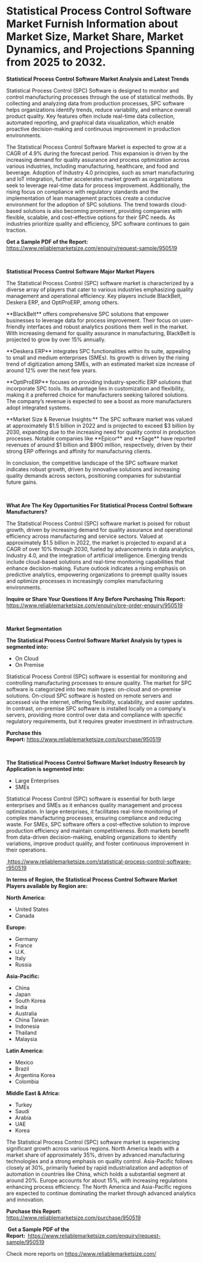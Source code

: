 <p><h1>Statistical Process Control Software Market Furnish Information about Market Size, Market Share, Market Dynamics, and Projections Spanning from 2025 to 2032.</h1></p><p><strong>Statistical Process Control Software Market Analysis and Latest Trends</strong></p>
<p><p>Statistical Process Control (SPC) Software is designed to monitor and control manufacturing processes through the use of statistical methods. By collecting and analyzing data from production processes, SPC software helps organizations identify trends, reduce variability, and enhance overall product quality. Key features often include real-time data collection, automated reporting, and graphical data visualization, which enable proactive decision-making and continuous improvement in production environments.</p><p>The Statistical Process Control Software Market is expected to grow at a CAGR of 4.9% during the forecast period. This expansion is driven by the increasing demand for quality assurance and process optimization across various industries, including manufacturing, healthcare, and food and beverage. Adoption of Industry 4.0 principles, such as smart manufacturing and IoT integration, further accelerates market growth as organizations seek to leverage real-time data for process improvement. Additionally, the rising focus on compliance with regulatory standards and the implementation of lean management practices create a conducive environment for the adoption of SPC solutions. The trend towards cloud-based solutions is also becoming prominent, providing companies with flexible, scalable, and cost-effective options for their SPC needs. As industries prioritize quality and efficiency, SPC software continues to gain traction.</p></p>
<p><strong>Get a Sample PDF of the Report:&nbsp;</strong> <a href="https://www.reliablemarketsize.com/enquiry/request-sample/950519?utm_campaign=2843&utm_medium=2&utm_source=Github&utm_content=ia&utm_term=06032025&utm_id=statistical-process-control-software">https://www.reliablemarketsize.com/enquiry/request-sample/950519</a></p>
<p>&nbsp;</p>
<p><strong>Statistical Process Control Software Major Market Players</strong></p>
<p><p>The Statistical Process Control (SPC) software market is characterized by a diverse array of players that cater to various industries emphasizing quality management and operational efficiency. Key players include BlackBelt, Deskera ERP, and OptiProERP, among others.</p><p>**BlackBelt** offers comprehensive SPC solutions that empower businesses to leverage data for process improvement. Their focus on user-friendly interfaces and robust analytics positions them well in the market. With increasing demand for quality assurance in manufacturing, BlackBelt is projected to grow by over 15% annually.</p><p>**Deskera ERP** integrates SPC functionalities within its suite, appealing to small and medium enterprises (SMEs). Its growth is driven by the rising trend of digitization among SMEs, with an estimated market size increase of around 12% over the next few years.</p><p>**OptiProERP** focuses on providing industry-specific ERP solutions that incorporate SPC tools. Its advantage lies in customization and flexibility, making it a preferred choice for manufacturers seeking tailored solutions. The company’s revenue is expected to see a boost as more manufacturers adopt integrated systems.</p><p>**Market Size & Revenue Insights:** The SPC software market was valued at approximately $1.5 billion in 2022 and is projected to exceed $3 billion by 2030, expanding due to the increasing need for quality control in production processes. Notable companies like **Epicor** and **Sage** have reported revenues of around $1 billion and $900 million, respectively, driven by their strong ERP offerings and affinity for manufacturing clients.</p><p>In conclusion, the competitive landscape of the SPC software market indicates robust growth, driven by innovative solutions and increasing quality demands across sectors, positioning companies for substantial future gains.</p></p>
<p>&nbsp;</p>
<p><strong>What Are The Key Opportunities For Statistical Process Control Software Manufacturers?</strong></p>
<p><p>The Statistical Process Control (SPC) software market is poised for robust growth, driven by increasing demand for quality assurance and operational efficiency across manufacturing and service sectors. Valued at approximately $1.5 billion in 2022, the market is projected to expand at a CAGR of over 10% through 2030, fueled by advancements in data analytics, Industry 4.0, and the integration of artificial intelligence. Emerging trends include cloud-based solutions and real-time monitoring capabilities that enhance decision-making. Future outlook indicates a rising emphasis on predictive analytics, empowering organizations to preempt quality issues and optimize processes in increasingly complex manufacturing environments.</p></p>
<p><strong>Inquire or Share Your Questions If Any Before Purchasing This Report:</strong> <a href="https://www.reliablemarketsize.com/enquiry/pre-order-enquiry/950519?utm_campaign=2843&utm_medium=2&utm_source=Github&utm_content=ia&utm_term=06032025&utm_id=statistical-process-control-software">https://www.reliablemarketsize.com/enquiry/pre-order-enquiry/950519</a></p>
<p>&nbsp;</p>
<p><strong>Market Segmentation</strong></p>
<p><strong>The Statistical Process Control Software Market Analysis by types is segmented into:</strong></p>
<p><ul><li>On Cloud</li><li>On Premise</li></ul></p>
<p><p>Statistical Process Control (SPC) software is essential for monitoring and controlling manufacturing processes to ensure quality. The market for SPC software is categorized into two main types: on-cloud and on-premise solutions. On-cloud SPC software is hosted on remote servers and accessed via the internet, offering flexibility, scalability, and easier updates. In contrast, on-premise SPC software is installed locally on a company's servers, providing more control over data and compliance with specific regulatory requirements, but it requires greater investment in infrastructure.</p></p>
<p><strong>Purchase this Report:&nbsp;</strong><a href="https://www.reliablemarketsize.com/purchase/950519?utm_campaign=2843&utm_medium=2&utm_source=Github&utm_content=ia&utm_term=06032025&utm_id=statistical-process-control-software">https://www.reliablemarketsize.com/purchase/950519</a></p>
<p>&nbsp;</p>
<p><strong>The Statistical Process Control Software Market Industry Research by Application is segmented into:</strong></p>
<p><ul><li>Large Enterprises</li><li>SMEs</li></ul></p>
<p><p>Statistical Process Control (SPC) software is essential for both large enterprises and SMEs as it enhances quality management and process optimization. In large enterprises, it facilitates real-time monitoring of complex manufacturing processes, ensuring compliance and reducing waste. For SMEs, SPC software offers a cost-effective solution to improve production efficiency and maintain competitiveness. Both markets benefit from data-driven decision-making, enabling organizations to identify variations, improve product quality, and foster continuous improvement in their operations.</p></p>
<p><a href="https://www.reliablemarketsize.com/statistical-process-control-software-r950519?utm_campaign=2843&utm_medium=2&utm_source=Github&utm_content=ia&utm_term=06032025&utm_id=statistical-process-control-software">&nbsp;https://www.reliablemarketsize.com/statistical-process-control-software-r950519</a></p>
<p><strong>In terms of Region, the Statistical Process Control Software Market Players available by Region are:</strong></p>
<p>
    <p> <strong> North America: </strong>
        <ul>
            <li>United States</li>
            <li>Canada</li>
        </ul>
        </p> 
    <p> <strong> Europe: </strong>
        <ul>
            <li>Germany</li>
            <li>France</li>
            <li>U.K.</li>
            <li>Italy</li>
            <li>Russia</li>
        </ul>
        </p> 
    <p> <strong> Asia-Pacific: </strong>
        <ul>
            <li>China</li>
            <li>Japan</li>
            <li>South Korea</li>
            <li>India</li>
            <li>Australia</li>
            <li>China Taiwan</li>
            <li>Indonesia</li>
            <li>Thailand</li>
            <li>Malaysia</li>
        </ul>
        </p> 
    <p> <strong> Latin America: </strong>
        <ul>
            <li>Mexico</li>
            <li>Brazil</li>
            <li>Argentina Korea</li>
            <li>Colombia</li>
        </ul>
        </p> 
    <p> <strong> Middle East & Africa: </strong>
        <ul>
            <li>Turkey</li>
            <li>Saudi</li>
            <li>Arabia</li>
            <li>UAE</li>
            <li>Korea</li>
        </ul>
    </p>
    </p>
<p><p>The Statistical Process Control (SPC) software market is experiencing significant growth across various regions. North America leads with a market share of approximately 35%, driven by advanced manufacturing technologies and a strong emphasis on quality control. Asia-Pacific follows closely at 30%, primarily fueled by rapid industrialization and adoption of automation in countries like China, which holds a substantial segment at around 20%. Europe accounts for about 15%, with increasing regulations enhancing process efficiency. The North America and Asia-Pacific regions are expected to continue dominating the market through advanced analytics and innovation.</p></p>
<p><strong>Purchase this Report: </strong><a href="https://www.reliablemarketsize.com/purchase/950519?utm_campaign=2843&utm_medium=2&utm_source=Github&utm_content=ia&utm_term=06032025&utm_id=statistical-process-control-software">https://www.reliablemarketsize.com/purchase/950519</a></p>
<p>&nbsp;<strong>Get a Sample PDF of the Report:&nbsp;&nbsp;</strong><a href="https://www.reliablemarketsize.com/enquiry/request-sample/950519?utm_campaign=2843&utm_medium=2&utm_source=Github&utm_content=ia&utm_term=06032025&utm_id=statistical-process-control-software">https://www.reliablemarketsize.com/enquiry/request-sample/950519</a></p>
<p><strong></strong></p>
<p>Check more reports on <a href="https://www.reliablemarketsize.com/?utm_campaign=2843&utm_medium=2&utm_source=Github&utm_content=ia&utm_term=06032025&utm_id=statistical-process-control-software">https://www.reliablemarketsize.com/</a></p>